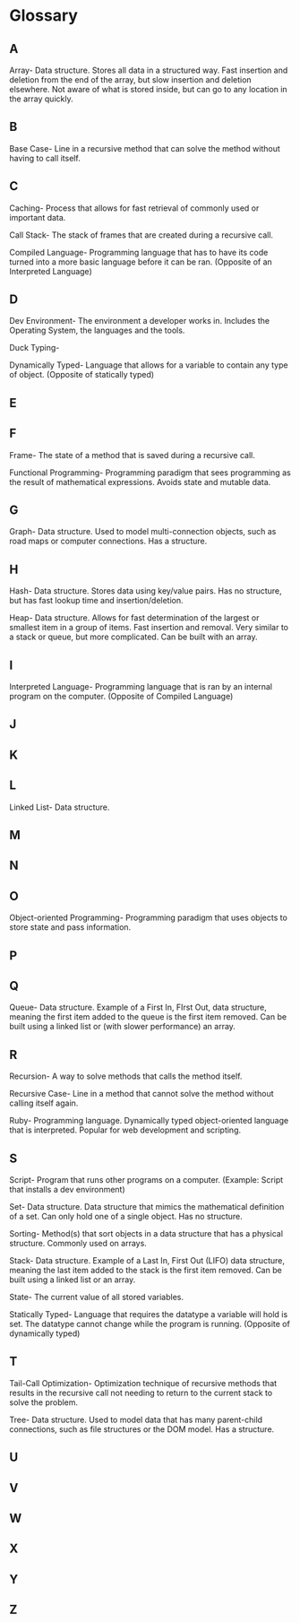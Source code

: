 # Glossary

## A

Array- Data structure. Stores all data in a structured way. Fast insertion and deletion from the end of the array, but slow insertion and deletion elsewhere. Not aware of what is stored inside, but can go to any location in the array quickly.

## B

Base Case- Line in a recursive method that can solve the method without having to call itself.

## C

Caching- Process that allows for fast retrieval of commonly used or important data.

Call Stack- The stack of frames that are created during a recursive call.

Compiled Language- Programming language that has to have its code turned into a more basic language before it can be ran. (Opposite of an Interpreted Language)

## D

Dev Environment- The environment a developer works in. Includes the Operating System, the languages and the tools.

Duck Typing-

Dynamically Typed- Language that allows for a variable to contain any type of object. (Opposite of statically typed)

## E

## F

Frame- The state of a method that is saved during a recursive call.

Functional Programming- Programming paradigm that sees programming as the result of mathematical expressions. Avoids state and mutable data.

## G

Graph- Data structure. Used to model multi-connection objects, such as road maps or computer connections. Has a structure.

## H

Hash- Data structure. Stores data using key/value pairs. Has no structure, but has fast lookup time and insertion/deletion.

Heap- Data structure. Allows for fast determination of the largest or smallest item in a group of items. Fast insertion and removal. Very similar to a stack or queue, but more complicated. Can be built with an array.

## I

Interpreted Language- Programming language that is ran by an internal program on the computer. (Opposite of Compiled Language) <!-- Improve! -->

## J

## K

## L

Linked List- Data structure. <!-- More here! -->

## M

## N

## O

Object-oriented Programming- Programming paradigm that uses objects to store state and pass information.

## P

## Q

Queue- Data structure. Example of a First In, FIrst Out, data structure, meaning the first item added to the queue is the first item removed. Can be built using a linked list or (with slower performance) an array.

## R

Recursion- A way to solve methods that calls the method itself.

Recursive Case- Line in a method that cannot solve the method without calling itself again.

Ruby- Programming language. Dynamically typed object-oriented language that is interpreted. Popular for web development and scripting.

## S

Script- Program that runs other programs on a computer. (Example: Script that installs a dev environment)

Set- Data structure. Data structure that mimics the mathematical definition of a set. Can only hold one of a single object. Has no structure.

Sorting- Method(s) that sort objects in a data structure that has a physical structure. Commonly used on arrays.

Stack- Data structure. Example of a Last In, First Out (LIFO) data structure, meaning the last item added to the stack is the first item removed. Can be built using a linked list or an array.

State- The current value of all stored variables.

Statically Typed- Language that requires the datatype a variable will hold is set. The datatype cannot change while the program is running. (Opposite of dynamically typed)

## T

Tail-Call Optimization- Optimization technique of recursive methods that results in the recursive call not needing to return to the current stack to solve the problem. <!-- Improve! -->

Tree- Data structure. Used to model data that has many parent-child connections, such as file structures or the DOM model. Has a structure.

## U

## V

## W

## X

## Y

## Z
